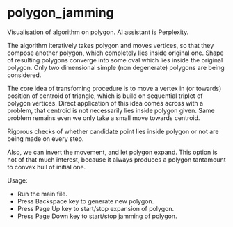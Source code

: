 # polygon_jamming
Visualisation of algorithm on polygon. AI assistant is Perplexity.

The algorithm iteratively takes polygon and moves vertices, so that they compose another polygon, which completely lies inside original one. 
Shape of resulting polygons converge into some oval which lies inside the original polygon.
Only two dimensional simple (non degenerate) polygons are being considered.

The core idea of transfoming procedure is to move a vertex in (or towards) position of centroid of triangle,
which is build on sequential triplet of polygon vertices.
Direct application of this idea comes across with a problem, that centroid is not necessarily lies inside polygon given.
Same problem remains even we only take a small move towards centroid.

Rigorous checks of whether candidate point lies inside polygon or not are being made on every step.

Also, we can invert the movement, and let polygon expand. 
This option is not of that much interest, because it always produces a polygon tantamount to convex hull of initial one.


Usage:
- Run the main file. 
- Press Backspace key to generate new polygon. 
- Press Page Up key to start/stop expansion of polygon.
- Press Page Down key to start/stop jamming of polygon.
